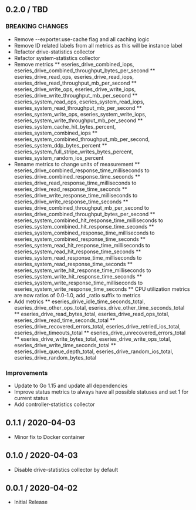 ## 0.2.0 / TBD

### BREAKING CHANGES

* Remove --exporter.use-cache flag and all caching logic
* Remove ID related labels from all metrics as this will be instance label
* Refactor drive-statistics collector
* Refactor system-statistics collector
* Remove metrics
** eseries_drive_combined_iops, eseries_drive_combined_throughput_bytes_per_second
** eseries_drive_read_ops, eseries_drive_read_iops, eseries_drive_read_throughput_mb_per_second
** eseries_drive_write_ops, eseries_drive_write_iops, eseries_drive_write_throughput_mb_per_second
** eseries_system_read_ops, eseries_system_read_iops, eseries_system_read_throughput_mb_per_second
** eseries_system_write_ops, eseries_system_write_iops, eseries_system_write_throughput_mb_per_second
** eseries_system_cache_hit_bytes_percent, eseries_system_combined_iops
** eseries_system_combined_throughput_mb_per_second, eseries_system_ddp_bytes_percent
** eseries_system_full_stripe_writes_bytes_percent, eseries_system_random_ios_percent
* Rename metrics to change units of measurement
** eseries_drive_combined_response_time_milliseconds to eseries_drive_combined_response_time_seconds
** eseries_drive_read_response_time_milliseconds to eseries_drive_read_response_time_seconds
** eseries_drive_write_response_time_milliseconds to eseries_drive_write_response_time_seconds
** eseries_drive_combined_throughput_mb_per_second to eseries_drive_combined_throughput_bytes_per_second
** eseries_system_combined_hit_response_time_milliseconds to eseries_system_combined_hit_response_time_seconds
** eseries_system_combined_response_time_milliseconds to eseries_system_combined_response_time_seconds
** eseries_system_read_hit_response_time_milliseconds to eseries_system_read_hit_response_time_seconds
** eseries_system_read_response_time_milliseconds to eseries_system_read_response_time_seconds
** eseries_system_write_hit_response_time_milliseconds to eseries_system_write_hit_response_time_seconds
** eseries_system_write_response_time_milliseconds to eseries_system_write_response_time_seconds
** CPU utilization metrics are now ratios of 0.0-1.0, add _ratio suffix to metrics
* Add metrics
** eseries_drive_idle_time_seconds_total, eseries_drive_other_ops_total, eseries_drive_other_time_seconds_total
** eseries_drive_read_bytes_total, eseries_drive_read_ops_total, eseries_drive_read_time_seconds_total
** eseries_drive_recovered_errors_total, eseries_drive_retried_ios_total, eseries_drive_timeouts_total
** eseries_drive_unrecovered_errors_total
** eseries_drive_write_bytes_total, eseries_drive_write_ops_total, eseries_drive_write_time_seconds_total
** eseries_drive_queue_depth_total, eseries_drive_random_ios_total, eseries_drive_random_bytes_total

### Improvements

* Update to Go 1.15 and update all dependencies
* Improve status metrics to always have all possible statuses and set 1 for current status
* Add controller-statistics collector

## 0.1.1 / 2020-04-03

* Minor fix to Docker container

## 0.1.0 / 2020-04-03

* Disable drive-statistics collector by default

## 0.0.1 / 2020-04-02

* Initial Release

